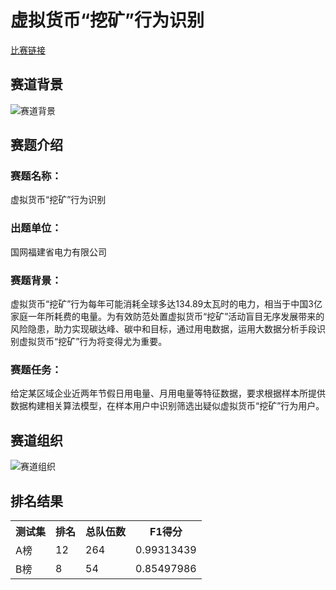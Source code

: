 <h1>虚拟货币“挖矿”行为识别</h1>
<a href="https://www.dcic-china.com/competitions/10025" target="_blank">比赛链接</a>
<h2>赛道背景</h2>
<img src="http://s3.cn-north-1.amazonaws.com.cn/files.datafountain.cn/uploads/admin/editor/2022-02-22/%E5%A4%A7%E6%95%B0%E6%8D%AE-350197.jpg" alt="赛道背景" />
<h2>赛题介绍</h2>
<h3>赛题名称：</h3>
虚拟货币“挖矿”行为识别<br />
<h3>出题单位：</h3>
国网福建省电力有限公司<br />
<h3>赛题背景：</h3>
虚拟货币“挖矿”行为每年可能消耗全球多达134.89太瓦时的电力，相当于中国3亿家庭一年所耗费的电量。为有效防范处置虚拟货币“挖矿”活动盲目无序发展带来的风险隐患，助力实现碳达峰、碳中和目标，通过用电数据，运用大数据分析手段识别虚拟货币“挖矿”行为将变得尤为重要。<br />
<h3>赛题任务：</h3>
给定某区域企业近两年节假日用电量、月用电量等特征数据，要求根据样本所提供数据构建相关算法模型，在样本用户中识别筛选出疑似虚拟货币“挖矿”行为用户。<br />
<h2>赛道组织</h2>
<img src="http://s3.cn-north-1.amazonaws.com.cn/files.datafountain.cn/uploads/admin/editor/2022-03-08/%E7%BB%84%E7%BB%87%E5%8D%95%E4%BD%8DV6-195669.jpg" alt="赛道组织" />
<h2>排名结果</h2>
<table>
<tr>
<th>测试集</th><th>排名</th><th>总队伍数</th><th>F1得分</th>
</tr>
<tr>
<td>A榜</td><td>12</td><td>264</td><td>0.99313439</td>
</tr>
<tr>
<td>B榜</td><td>8</td><td>54</td><td>0.85497986</td>
</tr>
</table>

